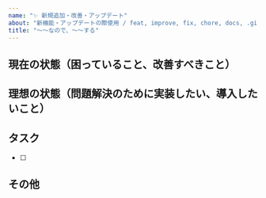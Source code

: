 ```yaml
---
name: "✨ 新規追加・改善・アップデート"
about: "新機能・アップデートの際使用 / feat, improve, fix, chore, docs, .github, package. chore"
title: "〜〜なので、〜〜する"
---
```


## 現在の状態（困っていること、改善すべきこと）
<!-- 今の状態、何が問題か、改善したい理由-->
<!-- 新機能追加の場合はなくてもいい -->

## 理想の状態（問題解決のために実装したい、導入したいこと）
<!-- どうしたいか、どうなってほしいか -->
<!-- TOPページの実装、CSSの実装、レスポンシブ対応 -->

## タスク
<!-- テンプレートの調査、入力時に必要なことがあればメモをしてデータを集める等 -->
- [ ] 

## その他